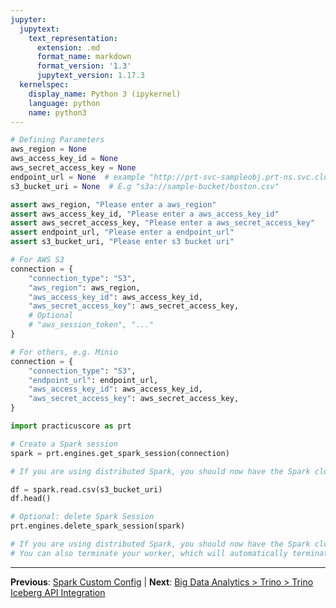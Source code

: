 ```yaml
---
jupyter:
  jupytext:
    text_representation:
      extension: .md
      format_name: markdown
      format_version: '1.3'
      jupytext_version: 1.17.3
  kernelspec:
    display_name: Python 3 (ipykernel)
    language: python
    name: python3
---
```


```python
# Defining Parameters
aws_region = None
aws_access_key_id = None
aws_secret_access_key = None
endpoint_url = None  # example "http://prt-svc-sampleobj.prt-ns.svc.cluster.local",
s3_bucket_uri = None  # E.g "s3a://sample-bucket/boston.csv"
```

```python
assert aws_region, "Please enter a aws_region"
assert aws_access_key_id, "Please enter a aws_access_key_id"
assert aws_secret_access_key, "Please enter a aws_secret_access_key"
assert endpoint_url, "Please enter a endpoint_url"
assert s3_bucket_uri, "Please enter s3 bucket uri"
```

```python
# For AWS S3
connection = {
    "connection_type": "S3",
    "aws_region": aws_region,
    "aws_access_key_id": aws_access_key_id,
    "aws_secret_access_key": aws_secret_access_key,
    # Optional
    # "aws_session_token", "..."
}
```

```python
# For others, e.g. Minio
connection = {
    "connection_type": "S3",
    "endpoint_url": endpoint_url,
    "aws_access_key_id": aws_access_key_id,
    "aws_secret_access_key": aws_secret_access_key,
}
```

```python
import practicuscore as prt

# Create a Spark session
spark = prt.engines.get_spark_session(connection)

# If you are using distributed Spark, you should now have the Spark cluster up & running.
```

```python
df = spark.read.csv(s3_bucket_uri)
df.head()
```

```python
# Optional: delete Spark Session
prt.engines.delete_spark_session(spark)

# If you are using distributed Spark, you should now have the Spark cluster terminated.
# You can also terminate your worker, which will automatically terminate the child Spark Cluster.
```


---

**Previous**: [Spark Custom Config](spark-custom-config.md) | **Next**: [Big Data Analytics > Trino > Trino Iceberg API Integration](../../big-data-analytics/trino/trino-iceberg-API-integration.md)
